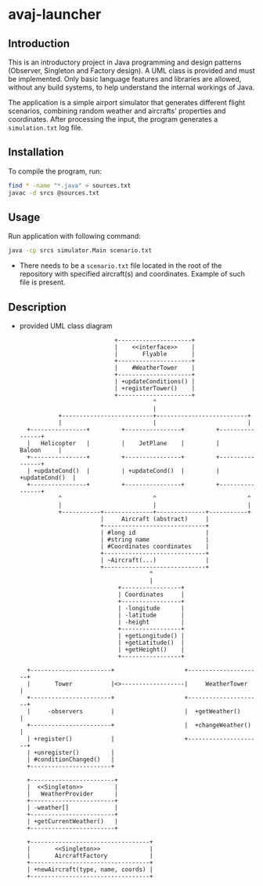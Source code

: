 # avaj-launcher

## Introduction

This is an introductory project in Java programming and design patterns
(Observer, Singleton and Factory design). A UML class is provided and must
be implemented. Only basic language features and libraries are allowed,
without any build systems, to help understand the internal workings of Java.

The application is a simple airport simulator that generates different flight
scenarios, combining random weather and aircrafts' properties and coordinates.
After processing the input, the program generates a ```simulation.txt``` log file.

## Installation

To compile the program, run:
```bash
find * -name "*.java" > sources.txt
javac -d srcs @sources.txt
```

## Usage

Run application with following command:
```bash
java -cp srcs simulator.Main scenario.txt
```

* There needs to be a ```scenario.txt``` file located in the root of the
repository with specified aircraft(s) and coordinates. Example of such file
is present.

## Description

* provided UML class diagram

                                 +---------------------+
                                 |    <<interface>>    |
                                 |       Flyable       |
                                 +---------------------+
                                 |    #WeatherTower    |
                                 +---------------------+
                                 | +updateConditions() |
                                 | +registerTower()    |
                                 +---------------------+
                                            ^
                                            |
                 +--------------------------+--------------------------+
                 |                          |                          |
        +----------------+         +----------------+         +----------------+
        |   Helicopter   |         |    JetPlane    |         |     Baloon     |
        +----------------+         +----------------+         +----------------+
        | +updateCond()  |         | +updateCond()  |         | +updateCond()  |
        +----------------+         +----------------+         +----------------+
                 ^                          ^                          ^
                 |                          |                          |
                 +-----------+--------------+--------------+-----------+
                             |     Aircraft (abstract)     |
                             +-----------------------------+
                             | #long id                    |
                             | #string name                |
                             | #Coordinates coordinates    |
                             +-----------------------------+
                             | ~Aircraft(...)              |
                             +-----------------------------+
                                           ^
                                           |
                                  +-----------------+
                                  | Coordinates     |
                                  +-----------------+
                                  | -longitude      |
                                  | -latitude       |
                                  | -height         |
                                  +-----------------+
                                  | +getLongitude() |
                                  | +getLatitude()  |
                                  | +getHeight()    |
                                  +-----------------+

        +-----------------------+                    +---------------------+
        |       Tower           |<>------------------|     WeatherTower    |
        +-----------------------+                    +---------------------+
        |     -observers        |                    |  +getWeather()      |
        +-----------------------+                    |  +changeWeather()   |
        | +register()           |                    +---------------------+
        | +unregister()         |
        | #conditionChanged()   |
        +-----------------------+

        +------------------------+
        |  <<Singleton>>         |
        |   WeatherProvider      |
        +------------------------+
        | -weather[]             |
        +------------------------+
        | +getCurrentWeather()   |
        +------------------------+

        +----------------------------------+
        |       <<Singleton>>              |
        |       AircraftFactory            |
        +----------------------------------+
        | +newAircraft(type, name, coords) |
        +----------------------------------+
